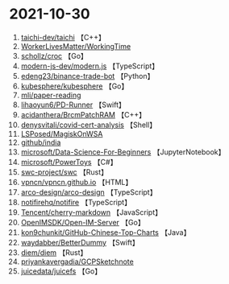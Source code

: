# 2021-10-30

1. [taichi-dev/taichi](https://github.com/taichi-dev/taichi) 【C++】
2. [WorkerLivesMatter/WorkingTime](https://github.com/WorkerLivesMatter/WorkingTime) 
3. [schollz/croc](https://github.com/schollz/croc) 【Go】
4. [modern-js-dev/modern.js](https://github.com/modern-js-dev/modern.js) 【TypeScript】
5. [edeng23/binance-trade-bot](https://github.com/edeng23/binance-trade-bot) 【Python】
6. [kubesphere/kubesphere](https://github.com/kubesphere/kubesphere) 【Go】
7. [mli/paper-reading](https://github.com/mli/paper-reading) 
8. [lihaoyun6/PD-Runner](https://github.com/lihaoyun6/PD-Runner) 【Swift】
9. [acidanthera/BrcmPatchRAM](https://github.com/acidanthera/BrcmPatchRAM) 【C++】
10. [denysvitali/covid-cert-analysis](https://github.com/denysvitali/covid-cert-analysis) 【Shell】
11. [LSPosed/MagiskOnWSA](https://github.com/LSPosed/MagiskOnWSA) 
12. [github/india](https://github.com/github/india) 
13. [microsoft/Data-Science-For-Beginners](https://github.com/microsoft/Data-Science-For-Beginners) 【JupyterNotebook】
14. [microsoft/PowerToys](https://github.com/microsoft/PowerToys) 【C#】
15. [swc-project/swc](https://github.com/swc-project/swc) 【Rust】
16. [vpncn/vpncn.github.io](https://github.com/vpncn/vpncn.github.io) 【HTML】
17. [arco-design/arco-design](https://github.com/arco-design/arco-design) 【TypeScript】
18. [notifirehq/notifire](https://github.com/notifirehq/notifire) 【TypeScript】
19. [Tencent/cherry-markdown](https://github.com/Tencent/cherry-markdown) 【JavaScript】
20. [OpenIMSDK/Open-IM-Server](https://github.com/OpenIMSDK/Open-IM-Server) 【Go】
21. [kon9chunkit/GitHub-Chinese-Top-Charts](https://github.com/kon9chunkit/GitHub-Chinese-Top-Charts) 【Java】
22. [waydabber/BetterDummy](https://github.com/waydabber/BetterDummy) 【Swift】
23. [diem/diem](https://github.com/diem/diem) 【Rust】
24. [priyankavergadia/GCPSketchnote](https://github.com/priyankavergadia/GCPSketchnote) 
25. [juicedata/juicefs](https://github.com/juicedata/juicefs) 【Go】
